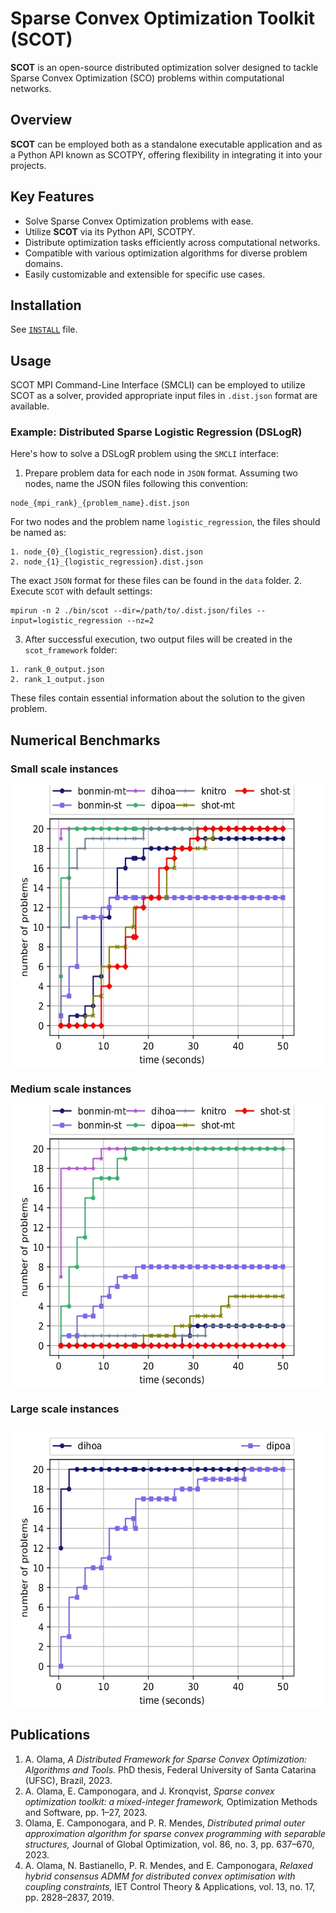 # Sparse Convex Optimization Toolkit (SCOT)

**SCOT** is an open-source distributed optimization solver designed to tackle Sparse Convex Optimization (SCO) problems 
within computational networks.

## Overview

**SCOT** can be employed both as a standalone executable application and as a  Python API known as SCOTPY, offering flexibility in integrating it into your projects.

## Key Features

- Solve Sparse Convex Optimization problems with ease.
- Utilize **SCOT** via its Python API, SCOTPY.
- Distribute optimization tasks efficiently across computational networks.
- Compatible with various optimization algorithms for diverse problem domains.
- Easily customizable and extensible for specific use cases.



## Installation

See [```INSTALL```](./INSTALL.md) file.

## Usage
SCOT MPI Command-Line Interface (SMCLI) can be employed to utilize SCOT as a solver, provided appropriate input files 
in ```.dist.json``` format are available.

### Example: Distributed Sparse Logistic Regression (DSLogR)
Here's how to solve a DSLogR problem using the ```SMCLI``` interface:

1. Prepare problem data for each node in ```JSON``` format. Assuming two nodes, name the JSON files following this
convention:
```commandline
node_{mpi_rank}_{problem_name}.dist.json
```
For two nodes and the problem name ```logistic_regression```, the files should be named as:
```commandline
1. node_{0}_{logistic_regression}.dist.json
2. node_{1}_{logistic_regression}.dist.json
```
The exact ```JSON``` format for these files can be found in the ``data`` folder.
2. Execute ```SCOT``` with default settings:
```commandline
mpirun -n 2 ./bin/scot --dir=/path/to/.dist.json/files --input=logistic_regression --nz=2 
```
3. After successful execution, two output files will be created in the ```scot_framework``` folder:
```commandline
1. rank_0_output.json
2. rank_1_output.json
```
These files contain essential information about the solution to the given problem.

## Numerical Benchmarks

### Small scale instances

<img src="./media/scenario_1_90.jpg" alt="Alt Text" width="600" height="450">

### Medium scale instances

<img src="./media/scenario_3_90.jpg" alt="Alt Text" width="600" height="450">

### Large scale instances

<img src="./media/scenario_5_90.jpg" alt="Alt Text" width="600" height="450">

## Publications

1. A. Olama, *A Distributed Framework for Sparse Convex Optimization: Algorithms and Tools.* PhD thesis,
Federal University of Santa Catarina (UFSC), Brazil, 2023.
2. A. Olama, E. Camponogara, and J. Kronqvist, *Sparse convex optimization toolkit: a mixed-integer framework,* 
Optimization Methods and Software, pp. 1–27, 2023.
3. Olama, E. Camponogara, and P. R. Mendes, *Distributed primal outer approximation algorithm for sparse
convex programming with separable structures,* Journal of Global Optimization, vol. 86, no. 3, pp. 637–670, 2023.
4. A. Olama, N. Bastianello, P. R. Mendes, and E. Camponogara, *Relaxed hybrid consensus ADMM for distributed convex
optimisation with coupling constraints,* IET Control Theory & Applications, vol. 13, no. 17, pp. 2828–2837, 2019.